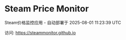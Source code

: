 # Steam Price Monitor

Steam价格监控应用 - 自动部署于 2025-08-01 11:23:39 UTC

访问: https://steammonitor.github.io

